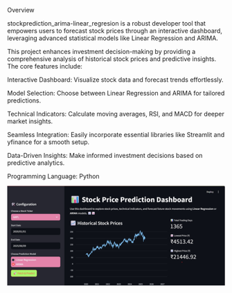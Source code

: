 Overview

stockprediction_arima-linear_regresion is a robust developer tool that empowers users to forecast stock prices through an interactive dashboard, leveraging advanced statistical models like Linear Regression and ARIMA.

This project enhances investment decision-making by providing a comprehensive analysis of historical stock prices and predictive insights. The core features include:

 Interactive Dashboard: Visualize stock data and forecast trends effortlessly.

 Model Selection: Choose between Linear Regression and ARIMA for tailored predictions.

 Technical Indicators: Calculate moving averages, RSI, and MACD for deeper market insights.
 
 Seamless Integration: Easily incorporate essential libraries like Streamlit and yfinance for a smooth setup.
 
 Data-Driven Insights: Make informed investment decisions based on predictive analytics.

Programming Language: Python

![📷 Demo Screenshot](demo.jpg)




